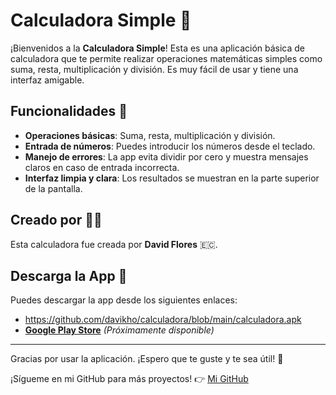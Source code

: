 # Calculadora Simple 🧮

¡Bienvenidos a la **Calculadora Simple**! Esta es una aplicación básica de calculadora que te permite realizar operaciones matemáticas simples como suma, resta, multiplicación y división. Es muy fácil de usar y tiene una interfaz amigable.

## Funcionalidades 🌟

- **Operaciones básicas**: Suma, resta, multiplicación y división.
- **Entrada de números**: Puedes introducir los números desde el teclado.
- **Manejo de errores**: La app evita dividir por cero y muestra mensajes claros en caso de entrada incorrecta.
- **Interfaz limpia y clara**: Los resultados se muestran en la parte superior de la pantalla.

## Creado por 👨‍💻
Esta calculadora fue creada por **David Flores** 🇪🇨.

## Descarga la App 📲

Puedes descargar la app desde los siguientes enlaces:

- https://github.com/davikho/calculadora/blob/main/calculadora.apk
- **[Google Play Store](#)** *(Próximamente disponible)*

---

Gracias por usar la aplicación. ¡Espero que te guste y te sea útil! 🙌

¡Sígueme en mi GitHub para más proyectos! 👉 [Mi GitHub](https://github.com/davikho)
